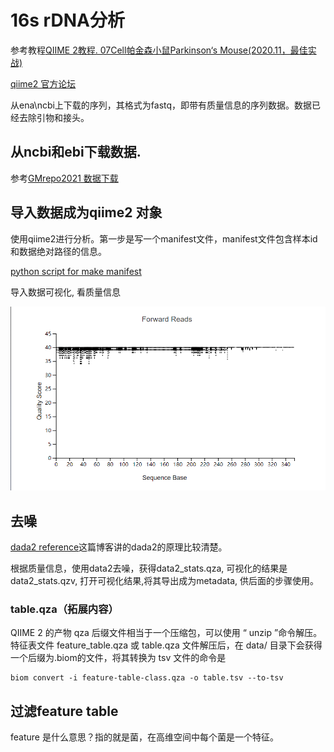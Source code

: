 # 16s rDNA分析

参考教程[QIIME 2教程. 07Cell帕金森小鼠Parkinson‘s Mouse(2020.11，最佳实战)](https://metagenome.blog.csdn.net/article/details/76647849)

[qiime2 官方论坛](https://forum.qiime2.org/) 

从ena\ncbi上下载的序列，其格式为fastq，即带有质量信息的序列数据。数据已经去除引物和接头。

## 从ncbi和ebi下载数据.

参考[GMrepo2021 数据下载](https://shimo.im/docs/UR6aCGC4ZNUm2Tuj/read)


## 导入数据成为qiime2 对象

使用qiime2进行分析。第一步是写一个manifest文件，manifest文件包含样本id和数据绝对路径的信息。

[python script for make manifest](goodTHEyouth/microbiome_analysis/qiime2_analyse/create_manifest_pairend.py)


导入数据可视化, 看质量信息

![质量信息](./figures/quality.png)

## 去噪
[dada2 reference](https://szjshuffle.github.io/2019/11-02-DADA2%E9%98%85%E8%AF%BB%E7%AC%94%E8%AE%B0.html)这篇博客讲的dada2的原理比较清楚。


根据质量信息，使用data2去噪，获得data2_stats.qza, 可视化的结果是data2_stats.qzv, 打开可视化结果,将其导出成为metadata, 供后面的步骤使用。


### table.qza（拓展内容）
QIIME 2 的产物 qza 后缀文件相当于一个压缩包，可以使用 “ unzip ”命令解压。
特征表文件 feature_table.qza 或 table.qza 文件解压后，在 data/ 目录下会获得一个后缀为.biom的文件，将其转换为 tsv 文件的命令是
```shell
biom convert -i feature-table-class.qza -o table.tsv --to-tsv 
```

## 过滤feature table
feature 是什么意思？指的就是菌，在高维空间中每个菌是一个特征。
